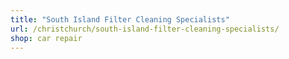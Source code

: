 ```yaml
---
title: "South Island Filter Cleaning Specialists"
url: /christchurch/south-island-filter-cleaning-specialists/
shop: car repair
---
```

